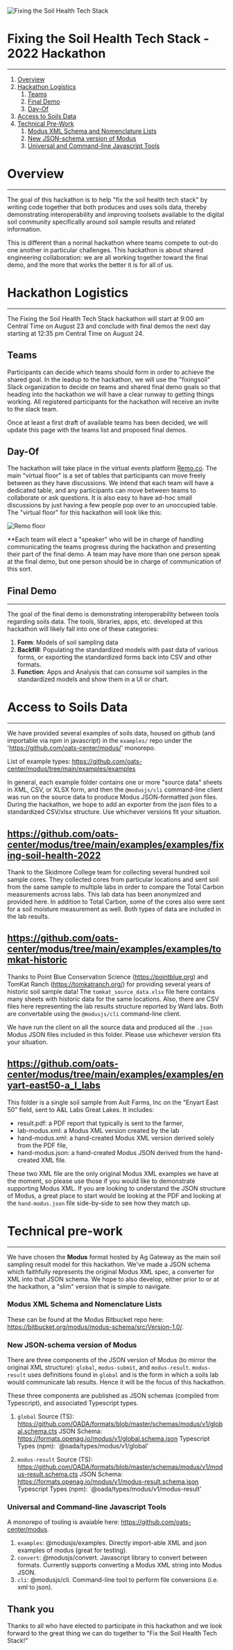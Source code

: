 ![Fixing the Soil Health Tech Stack](./docs/img/fixingsoil-logo.png)

# Fixing the Soil Health Tech Stack - 2022 Hackathon
-----------------------------------------------------

1. [Overview](#overview)  
1. [Hackathon Logistics](#hackathon-logistics)
    1. [Teams](#teams)
    2. [Final Demo](#final-demo)
    3. [Day-Of](#day-of)
3. [Access to Soils Data](#access-to-soils-data)
4. [Technical Pre-Work](#technical-pre-work)
    1. [Modus XML Schema and Nomenclature Lists](#modus-xml-schema-and-nomenclature-lists)
    2. [New JSON-schema version of Modus](#new-json-schema-version-of-modus)
    3. [Universal and Command-line Javascript Tools](#universal-and-command-line-javascript-tools)


# Overview
----------
The goal of this hackathon is to help "fix the soil health tech stack" by writing code together that both produces and uses soils data, thereby demonstrating interoperability and improving toolsets available to the digital soil community specifically around soil sample results and related information.

This is different than a normal hackathon where teams compete to out-do one another in particular challenges.  This hackathon is about shared engineering collaboration: we are all working together toward the final demo, and the more that works the better it is for all of us.

# Hackathon Logistics
---------------------

The Fixing the Soil Health Tech Stack hackathon will start at 9:00 am Central Time on August 23 and conclude with final demos the next day starting at 12:35 pm Central Time on August 24.

## Teams
Participants can decide which teams should form in order to achieve the shared goal. In the leadup to the hackathon, we will use the "fixingsoil" Slack organization to decide on teams and shared final demo goals so that heading into the hackathon we will have a clear runway to getting things working.  All registered participants for the hackathon will receive an invite to the slack team.

Once at least a first draft of available teams has been decided, we will update this page with the teams list and proposed final demos.

## Day-Of
The hackathon will take place in the virtual events platform [Remo.co](https://remo.co).  The main "virtual floor" is a set of tables that participants can move freely between as they have discussions.  We intend that each team will have a dedicated table, and any participants can move between teams to collaborate or ask questions.  It is also easy to have ad-hoc small discussions by just having a few people pop over to an unoccupied table.  The "virtual floor" for this hackathon will look like this:

![Remo floor](./docs/img/remo_floor.jpg)

**Each team will elect a "speaker" who will be in charge of handling communicating the teams progress during the hackathon and presenting their part of the final demo.  A team may have more than one person speak at the final demo, but one person should be in charge of communication of this sort.

## Final Demo
-------------
The goal of the final demo is demonstrating interoperability between tools regarding soils data.  The tools, libraries, apps, etc. developed at this hackathon will likely fall into one of these categories:

1. **Form**: Models of soil sampling data
2. **Backfill**: Populating the standardized models with past data of various forms, or exporting the standardized forms back into CSV and other formats.
3. **Function**: Apps and Analysis that can consume soil samples in the standardized models and show them in a UI or chart.


# Access to Soils Data
-----------------------
We have provided several examples of soils data, housed on github (and importable via npm in javascript) in the `examples/` repo under the 'https://github.com/oats-center/modus/' monorepo.

List of example types: https://github.com/oats-center/modus/tree/main/examples/examples

In general, each example folder contains one or more "source data" sheets in XML, CSV, or XLSX form, and then the `@modusjs/cli` command-line client was run on the source data to produce Modus JSON-formatted json files.  During the hackathon, we hope to add an exporter from the json files to a standardized CSV/xlsx structure.  Use whichever versions fit your situation.

https://github.com/oats-center/modus/tree/main/examples/examples/fixing-soil-health-2022
----------
Thank to the Skidmore College team for collecting several hundred soil sample cores.  They collected cores from particular locations and sent soil from the same sample to multiple labs in order to compare the Total Carbon measurements across labs.  This lab data has been anonymized and provided here.  In addition to Total Carbon, some of the cores also were sent for a soil moisture measurement as well.  Both types of data are included in the lab results.

https://github.com/oats-center/modus/tree/main/examples/examples/tomkat-historic
----------
Thanks to Point Blue Conservation Science (https://pointblue.org) and TomKat Ranch (https://tomkatranch.org/) for providing several years of historic soil sample data!  The `tomkat_source_data.xlsx` file here contains many sheets with historic data for the same locations.  Also, there are CSV files here representing the lab results structure reported by Ward labs.  Both are convertable using the `@modusjs/cli` command-line client.

We have run the client on all the source data and produced all the `.json` Modus JSON files included in this folder.  Please use whichever version fits your situation.

https://github.com/oats-center/modus/tree/main/examples/examples/enyart-east50-a_l_labs
----------
This folder is a single soil sample from Ault Farms, Inc on the "Enyart East 50" field, sent to A&L Labs Great Lakes.  It includes:
- result.pdf: a PDF report that typically is sent to the farmer, 
- lab-modus.xml: a Modus XML version created by the lab
- hand-modus.xml: a hand-created Modus XML version derived solely from the PDF file, 
- hand-modus.json: a hand-created Modus JSON derived from the hand-created XML file.

These two XML file are the only original Modus XML examples we have at the moment, so please use those if you would like to demonstrate supporting Modus XML.  If you are looking to understand the JSON structure of Modus, a great place to start would be looking at the PDF and looking at the `hand-modus.json` file side-by-side to see how they match up.



# Technical pre-work
---------------------
We have chosen the **Modus** format hosted by Ag Gateway as the main soil sampling result model for this hackathon.  We've made a JSON schema which faithfully represents the original Modus XML spec, a converter for XML into that JSON schema.  We hope to also develop, either prior to or at the hackathon, a "slim" version that is simple to navigate.

### Modus XML Schema and Nomenclature Lists 
These can be found at the Modus Bitbucket repo here: https://bitbucket.org/modus/modus-schema/src/Version-1.0/.

### New JSON-schema version of Modus
There are three components of the JSON version of Modus (to mirror the original XML structure): `global`, `modus-submit`, and `modus-result`.  `modus-result` uses definitions found in `global` and is the form in which a soils lab would communicate lab results.  Hence it will be the focus of this hackathon.

These three components are published as JSON schemas (compiled from Typescript), and associated Typescript types.  
1. `global`
Source (TS):  https://github.com/OADA/formats/blob/master/schemas/modus/v1/global.schema.cts 
JSON Schema: https://formats.openag.io/modus/v1/global.schema.json
Typescript Types (npm): `@oada/types/modus/v1/global'

2. `modus-result`
Source (TS):  https://github.com/OADA/formats/blob/master/schemas/modus/v1/modus-result.schema.cts 
JSON Schema: https://formats.openag.io/modus/v1/modus-result.schema.json
Typescript Types (npm): `@oada/types/modus/v1/modus-result'

### Universal and Command-line Javascript Tools
A monorepo of tooling is avaiable here: https://github.com/oats-center/modus.  
1. `examples`: @modusjs/examples.  Directly import-able XML and json examples of modus (great for testing).
2. `convert`: @modusjs/convert.  Javascript library to convert between formats.  Currently supports converting a Modus XML string into Modus JSON.
3. `cli`: @modusjs/cli.  Command-line tool to perform file conversions (i.e. xml to json).

## Thank you
Thanks to all who have elected to participate in this hackathon and we look forward to the great thing we can do together to "Fix the Soil Health Tech Stack!"

